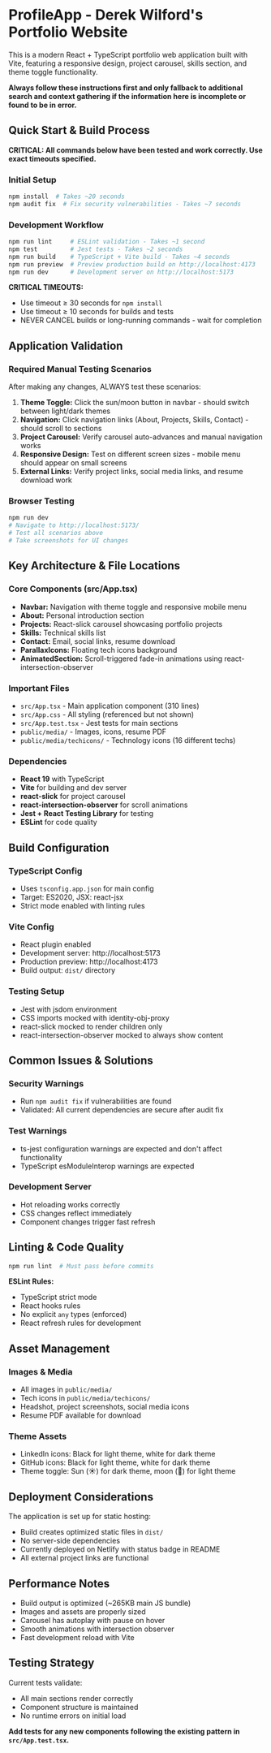 # ProfileApp - Derek Wilford's Portfolio Website

This is a modern React + TypeScript portfolio web application built with Vite, featuring a responsive design, project carousel, skills section, and theme toggle functionality.

**Always follow these instructions first and only fallback to additional search and context gathering if the information here is incomplete or found to be in error.**

## Quick Start & Build Process

**CRITICAL: All commands below have been tested and work correctly. Use exact timeouts specified.**

### Initial Setup
```bash
npm install  # Takes ~20 seconds
npm audit fix  # Fix security vulnerabilities - Takes ~7 seconds
```

### Development Workflow
```bash
npm run lint     # ESLint validation - Takes ~1 second
npm test         # Jest tests - Takes ~2 seconds  
npm run build    # TypeScript + Vite build - Takes ~4 seconds
npm run preview  # Preview production build on http://localhost:4173
npm run dev      # Development server on http://localhost:5173
```

**CRITICAL TIMEOUTS:**
- Use timeout ≥ 30 seconds for `npm install`
- Use timeout ≥ 10 seconds for builds and tests
- NEVER CANCEL builds or long-running commands - wait for completion

## Application Validation

### Required Manual Testing Scenarios
After making any changes, ALWAYS test these scenarios:

1. **Theme Toggle:** Click the sun/moon button in navbar - should switch between light/dark themes
2. **Navigation:** Click navigation links (About, Projects, Skills, Contact) - should scroll to sections
3. **Project Carousel:** Verify carousel auto-advances and manual navigation works
4. **Responsive Design:** Test on different screen sizes - mobile menu should appear on small screens
5. **External Links:** Verify project links, social media links, and resume download work

### Browser Testing
```bash
npm run dev
# Navigate to http://localhost:5173/
# Test all scenarios above
# Take screenshots for UI changes
```

## Key Architecture & File Locations

### Core Components (src/App.tsx)
- **Navbar:** Navigation with theme toggle and responsive mobile menu
- **About:** Personal introduction section
- **Projects:** React-slick carousel showcasing portfolio projects
- **Skills:** Technical skills list
- **Contact:** Email, social links, resume download
- **ParallaxIcons:** Floating tech icons background
- **AnimatedSection:** Scroll-triggered fade-in animations using react-intersection-observer

### Important Files
- `src/App.tsx` - Main application component (310 lines)
- `src/App.css` - All styling (referenced but not shown)
- `src/App.test.tsx` - Jest tests for main sections
- `public/media/` - Images, icons, resume PDF
- `public/media/techicons/` - Technology icons (16 different techs)

### Dependencies
- **React 19** with TypeScript
- **Vite** for building and dev server
- **react-slick** for project carousel
- **react-intersection-observer** for scroll animations
- **Jest + React Testing Library** for testing
- **ESLint** for code quality

## Build Configuration

### TypeScript Config
- Uses `tsconfig.app.json` for main config
- Target: ES2020, JSX: react-jsx
- Strict mode enabled with linting rules

### Vite Config
- React plugin enabled
- Development server: http://localhost:5173
- Production preview: http://localhost:4173
- Build output: `dist/` directory

### Testing Setup
- Jest with jsdom environment
- CSS imports mocked with identity-obj-proxy
- react-slick mocked to render children only
- react-intersection-observer mocked to always show content

## Common Issues & Solutions

### Security Warnings
- Run `npm audit fix` if vulnerabilities are found
- Validated: All current dependencies are secure after audit fix

### Test Warnings
- ts-jest configuration warnings are expected and don't affect functionality
- TypeScript esModuleInterop warnings are expected

### Development Server
- Hot reloading works correctly
- CSS changes reflect immediately
- Component changes trigger fast refresh

## Linting & Code Quality

```bash
npm run lint  # Must pass before commits
```

**ESLint Rules:**
- TypeScript strict mode
- React hooks rules
- No explicit `any` types (enforced)
- React refresh rules for development

## Asset Management

### Images & Media
- All images in `public/media/`
- Tech icons in `public/media/techicons/`
- Headshot, project screenshots, social media icons
- Resume PDF available for download

### Theme Assets
- LinkedIn icons: Black for light theme, white for dark theme
- GitHub icons: Black for light theme, white for dark theme
- Theme toggle: Sun (☀️) for dark theme, moon (🌙) for light theme

## Deployment Considerations

The application is set up for static hosting:
- Build creates optimized static files in `dist/`
- No server-side dependencies
- Currently deployed on Netlify with status badge in README
- All external project links are functional

## Performance Notes

- Build output is optimized (~265KB main JS bundle)
- Images and assets are properly sized
- Carousel has autoplay with pause on hover
- Smooth animations with intersection observer
- Fast development reload with Vite

## Testing Strategy

Current tests validate:
- All main sections render correctly
- Component structure is maintained
- No runtime errors on initial load

**Add tests for any new components following the existing pattern in `src/App.test.tsx`.**